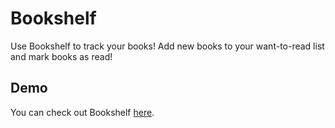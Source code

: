 # Bookshelf
Use Bookshelf to track your books! Add new books to your want-to-read list and mark books as read!

## Demo
You can check out Bookshelf [here](https://oasaleh.github.io/bookshelf/).